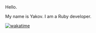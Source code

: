 Hello.

My name is Yakov. I am a Ruby developer.

[![wakatime](https://wakatime.com/badge/user/950547ac-fdda-42a0-b8fb-286803fb12fe.svg)](https://wakatime.com/@950547ac-fdda-42a0-b8fb-286803fb12fe)
